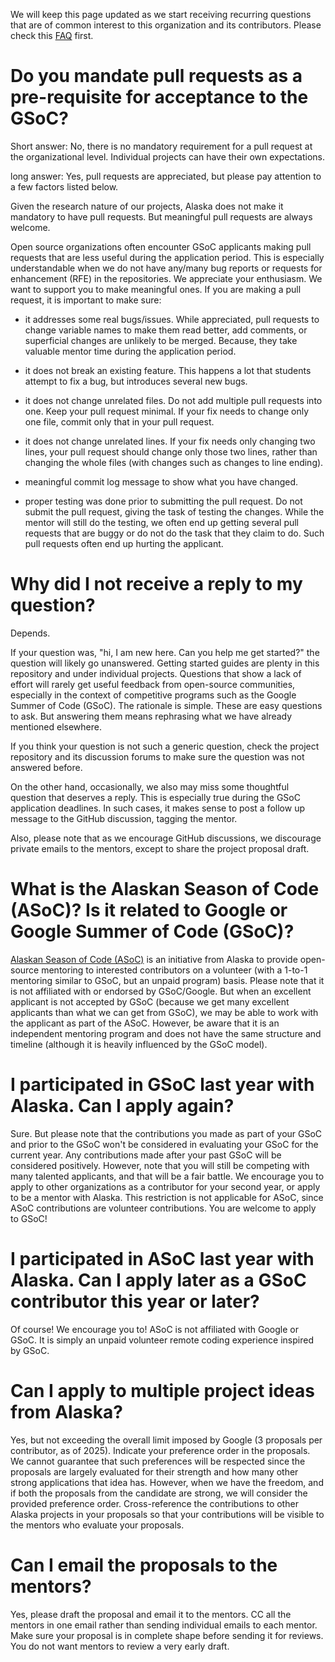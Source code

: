 We will keep this page updated as we start receiving recurring questions that are of common interest to this organization and its contributors. Please check this [FAQ](https://developers.google.com/open-source/gsoc/faq) first.

# Do you mandate pull requests as a pre-requisite for acceptance to the GSoC?

Short answer: No, there is no mandatory requirement for a pull request at the organizational level. Individual projects can have their own expectations.

long answer: Yes, pull requests are appreciated, but please pay attention to a few factors listed below.

Given the research nature of our projects, Alaska does not make it mandatory to have pull requests. But meaningful pull requests are always welcome.

Open source organizations often encounter GSoC applicants making pull requests that are less useful during the application period. This is especially understandable when we do not have any/many bug reports or requests for enhancement (RFE) in the repositories.
We appreciate your enthusiasm. We want to support you to make meaningful ones. If you are making a pull request, it is important to make sure:

* it addresses some real bugs/issues. While appreciated, pull requests to change variable names to make them read better, add comments, or superficial changes are unlikely to be merged. Because, they take valuable mentor time during the application period.

* it does not break an existing feature. This happens a lot that students attempt to fix a bug, but introduces several new bugs.

* it does not change unrelated files. Do not add multiple pull requests into one. Keep your pull request minimal. If your fix needs to change only one file, commit only that in your pull request.

* it does not change unrelated lines. If your fix needs only changing two lines, your pull request should change only those two lines, rather than changing the whole files (with changes such as changes to line ending).

* meaningful commit log message to show what you have changed.

* proper testing was done prior to submitting the pull request. Do not submit the pull request, giving the task of testing the changes. While the mentor will still do the testing, we often end up getting several pull requests that are buggy or do not do the task that they claim to do. Such pull requests often end up hurting the applicant.
 

# Why did I not receive a reply to my question?

Depends.

If your question was, "hi, I am new here. Can you help me get started?" the question will likely go unanswered. Getting started guides are plenty in this repository and under individual projects. Questions that show a lack of effort will rarely get useful feedback from open-source communities, especially in the context of competitive programs such as the Google Summer of Code (GSoC). The rationale is simple. These are easy questions to ask. But answering them means rephrasing what we have already mentioned elsewhere.

If you think your question is not such a generic question, check the project repository and its discussion forums to make sure the question was not answered before.

On the other hand, occasionally, we also may miss some thoughtful question that deserves a reply. This is especially true during the GSoC application deadlines. In such cases, it makes sense to post a follow up message to the GitHub discussion, tagging the mentor.

Also, please note that as we encourage GitHub discussions, we discourage private emails to the mentors, except to share the project proposal draft.

# What is the Alaskan Season of Code (ASoC)? Is it related to Google or Google Summer of Code (GSoC)?

[Alaskan Season of Code (ASoC)](Alaskan-Season-of-Code.md) is an initiative from Alaska to provide open-source mentoring to interested contributors on a volunteer (with a 1-to-1 mentoring similar to GSoC, but an unpaid program) basis. Please note that it is not affiliated with or endorsed by GSoC/Google. But when an excellent applicant is not accepted by GSoC (because we get many excellent applicants than what we can get from GSoC), we may be able to work with the applicant as part of the ASoC. However, be aware that it is an independent mentoring program and does not have the same structure and timeline (although it is heavily influenced by the GSoC model).

# I participated in GSoC last year with Alaska. Can I apply again?

Sure. But please note that the contributions you made as part of your GSoC and prior to the GSoC won't be considered in evaluating your GSoC for the current year. Any contributions made after your past GSoC will be considered positively. However, note that you will still be competing with many talented applicants, and that will be a fair battle. We encourage you to apply to other organizations as a contributor for your second year, or apply to be a mentor with Alaska. This restriction is not applicable for ASoC, since ASoC contributions are volunteer contributions. You are welcome to apply to GSoC!

# I participated in ASoC last year with Alaska. Can I apply later as a GSoC contributor this year or later?
Of course! We encourage you to! ASoC is not affiliated with Google or GSoC. It is simply an unpaid volunteer remote coding experience inspired by GSoC.

# Can I apply to multiple project ideas from Alaska?
Yes, but not exceeding the overall limit imposed by Google (3 proposals per contributor, as of 2025). Indicate your preference order in the proposals. We cannot guarantee that such preferences will be respected since the proposals are largely evaluated for their strength and how many other strong applications that idea has. However, when we have the freedom, and if both the proposals from the candidate are strong, we will consider the provided preference order. Cross-reference the contributions to other Alaska projects in your proposals so that your contributions will be visible to the mentors who evaluate your proposals.

# Can I email the proposals to the mentors?
Yes, please draft the proposal and email it to the mentors. CC all the mentors in one email rather than sending individual emails to each mentor. Make sure your proposal is in complete shape before sending it for reviews. You do not want mentors to review a very early draft.
